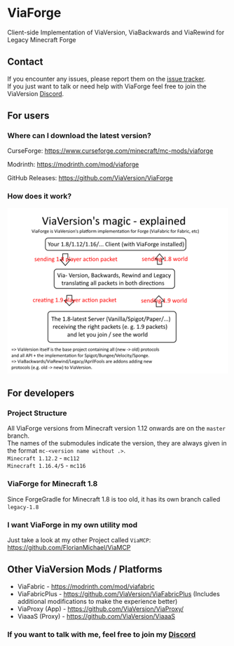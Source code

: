 # ViaForge
Client-side Implementation of ViaVersion, ViaBackwards and ViaRewind for Legacy Minecraft Forge

## Contact
If you encounter any issues, please report them on the
[issue tracker](https://github.com/FlorianMichael/ViaForge/issues).  
If you just want to talk or need help with ViaForge feel free to join the ViaVersion
[Discord](https://discord.gg/viaversion).

## For users
### Where can I download the latest version?
CurseForge: https://www.curseforge.com/minecraft/mc-mods/viaforge

Modrinth: https://modrinth.com/mod/viaforge

GitHub Releases: https://github.com/ViaVersion/ViaForge

### How does it work?
![](.github/images/ViaVersion.png)

## For developers
### Project Structure
All ViaForge versions from Minecraft version 1.12 onwards are on the `master` branch. <br>
The names of the submodules indicate the version, they are always given in the format `mc-<version name without .>`. <br>
`Minecraft 1.12.2` - `mc112` <br>
`Minecraft 1.16.4/5` - `mc116`

### ViaForge for Minecraft 1.8
Since ForgeGradle for Minecraft 1.8 is too old, it has its own branch called `legacy-1.8`

### I want ViaForge in my own utility mod
Just take a look at my other Project called `ViaMCP`: https://github.com/FlorianMichael/ViaMCP

## Other ViaVersion Mods / Platforms
- ViaFabric - https://modrinth.com/mod/viafabric
- ViaFabricPlus - https://github.com/ViaVersion/ViaFabricPlus (Includes additional modifications to make the experience better)
- ViaProxy (App) - https://github.com/ViaVersion/ViaProxy/
- ViaaaS (Proxy) - https://github.com/ViaVersion/ViaaaS 

### If you want to talk with me, feel free to join my [Discord](https://discord.gg/BwWhCHUKDf)
